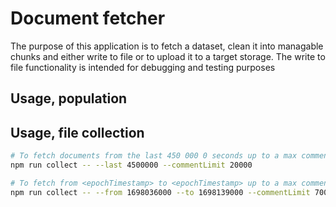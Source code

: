 # Document fetcher

The purpose of this application is to fetch a dataset, clean it into managable chunks and either write to file or to upload it to a target storage. The write to file functionality is intended for debugging and testing purposes

## Usage, population

## Usage, file collection

```bash
# To fetch documents from the last 450 000 0 seconds up to a max commentLimit of 20 000
npm run collect -- --last 4500000 --commentLimit 20000

# To fetch from <epochTimestamp> to <epochTimestamp> up to a max commentLimit of 700
npm run collect -- --from 1698036000 --to 1698139000 --commentLimit 700
```
